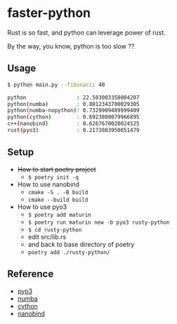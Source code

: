 # faster-python

Rust is so fast, and python can leverage power of rust.

By the way, you know, python is too slow ??

## Usage

```bash
$ python main.py --fibonacci 40

python                : 22.503003358004207
python(numba)         : 0.8012343700029305
python(numba-nopython): 0.7329909489999409
python(cython)        : 0.6923800079966895
c++(nanobind)         : 0.6267670020024525
rust(pyo3)            : 0.2173983950051479
```

## Setup

* ~~How to start poetry project~~
  * `$ poetry init -q`
* How to use nanobind
  * `cmake -S . -B build`
  * `cmake --build build`
* How to use pyo3
  * `$ poetry add maturin`
  * `$ poetry run maturin new -b pyo3 rusty-python`
  * `$ cd rusty-python`
  * edit src/lib.rs
  * and back to base directory of poetry
  * `poetry add ./rusty-python/`

## Reference

* [pyo3](https://betterprogramming.pub/improving-python-with-rust-ed12bffd2ca4)
* [numba](https://numba.pydata.org/numba-doc/latest/user/5minguide.html)
* [cython](https://www.infoworld.com/article/3648539/faster-python-made-easier-with-cythons-pure-python-mode.html)
* [nanobind](https://nanobind.readthedocs.io/en/latest/index.html)
